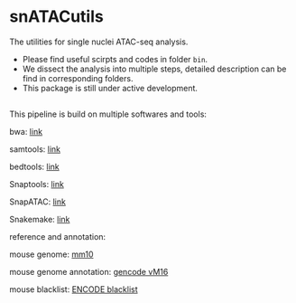 # snATACutils

The utilities for single nuclei ATAC-seq analysis.
* Please find useful scirpts and codes in folder `bin`.
* We dissect the analysis into multiple steps, detailed description can be find in corresponding folders.
* This package is still under active development.

## 



This pipeline is build on multiple softwares and tools:

bwa: [link](http://bio-bwa.sourceforge.net)

samtools: [link](https://github.com/samtools/samtools)

bedtools: [link](https://bedtools.readthedocs.io/en/latest/)

Snaptools: [link](https://github.com/r3fang/SnapTools)

SnapATAC: [link](https://github.com/r3fang/SnapATAC)

Snakemake: [link](https://snakemake.readthedocs.io/en/stable/)

reference and annotation:

mouse genome: [mm10](https://www.gencodegenes.org/mouse/release_M16.html)

mouse genome annotation: [gencode vM16](https://www.gencodegenes.org/mouse/release_M16.html)

mouse blacklist: [ENCODE blacklist](https://github.com/Boyle-Lab/Blacklist)

